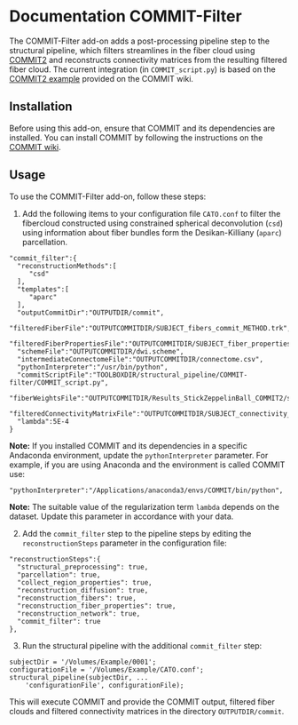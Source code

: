 # Documentation COMMIT-Filter

The COMMIT-Filter add-on adds a post-processing pipeline step to the structural pipeline, which filters streamlines in the fiber cloud using [COMMIT2](https://github.com/daducci/COMMIT) and reconstructs connectivity matrices from the resulting filtered fiber cloud. The current integration (in `COMMIT_script.py`) is based on the [COMMIT2 example](https://github.com/daducci/COMMIT/wiki/COMMIT2) provided on the COMMIT wiki.

## Installation
Before using this add-on, ensure that COMMIT and its dependencies are installed. You can install COMMIT by following the instructions on the  [COMMIT wiki](https://github.com/daducci/COMMIT/wiki/Installation).


## Usage

To use the COMMIT-Filter add-on, follow these steps:


1. Add the following items to your configuration file `CATO.conf` to filter the fibercloud constructed using constrained spherical deconvolution (`csd`) using information about fiber bundles form the Desikan-Killiany (`aparc`) parcellation.

```
"commit_filter":{
  "reconstructionMethods":[
     "csd"
  ], 
  "templates":[
     "aparc"
  ], 
  "outputCommitDir":"OUTPUTDIR/commit", 
  "filteredFiberFile":"OUTPUTCOMMITDIR/SUBJECT_fibers_commit_METHOD.trk", 
  "filteredFiberPropertiesFile":"OUTPUTCOMMITDIR/SUBJECT_fiber_properties_commit_METHOD_TEMPLATE.mat", 
  "schemeFile":"OUTPUTCOMMITDIR/dwi.scheme", 
  "intermediateConnectomeFile":"OUTPUTCOMMITDIR/connectome.csv", 
  "pythonInterpreter":"/usr/bin/python", 
  "commitScriptFile":"TOOLBOXDIR/structural_pipeline/COMMIT-filter/COMMIT_script.py", 
  "fiberWeightsFile":"OUTPUTCOMMITDIR/Results_StickZeppelinBall_COMMIT2/streamline_weights.txt", 
  "filteredConnectivityMatrixFile":"OUTPUTCOMMITDIR/SUBJECT_connectivity_commit_METHOD_TEMPLATE.mat", 
  "lambda":5E-4
}
```

**Note:** If you installed COMMIT and its dependencies in a specific Andaconda environment, update the `pythonInterpreter` parameter. For example, if you are using Anaconda and the environment is called COMMIT use:


```
"pythonInterpreter":"/Applications/anaconda3/envs/COMMIT/bin/python", 
```

**Note:** The suitable value of the regularization term `lambda` depends on the dataset. Update this parameter in accordance with your data.

2. Add the `commit_filter` step to the pipeline steps by editing the `reconstructionSteps` parameter in the configuration file:
```
"reconstructionSteps":{ 
  "structural_preprocessing": true,
  "parcellation": true,
  "collect_region_properties": true,
  "reconstruction_diffusion": true,
  "reconstruction_fibers": true,
  "reconstruction_fiber_properties": true,
  "reconstruction_network": true,
  "commit_filter": true
},
```

3. Run the structural pipeline with the additional `commit_filter` step:


```
subjectDir = '/Volumes/Example/0001';
configurationFile = '/Volumes/Example/CATO.conf';
structural_pipeline(subjectDir, ...
    'configurationFile', configurationFile);
```

This will execute COMMIT and provide the COMMIT output, filtered fiber clouds and filtered connectivity matrices in the directory `OUTPUTDIR/commit`.












